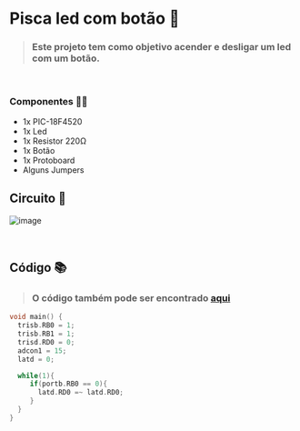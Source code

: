 # Pisca led com botão 🤖
> ### Este projeto tem como objetivo acender e desligar um led com um botão.

<br>

### Componentes ✍🏻

- 1x PIC-18F4520
- 1x Led
- 1x Resistor 220Ω
- 1x Botão
- 1x Protoboard
- Alguns Jumpers

## Circuito 📌

![image](https://user-images.githubusercontent.com/97262778/204833289-bea0f546-f80c-4957-b359-06dab9be25b3.png)

<br>

## Código 📚
> ### O código também pode ser encontrado [aqui](./PiscaLed.c)

```c
void main() {
  trisb.RB0 = 1;
  trisb.RB1 = 1;
  trisd.RD0 = 0;    
  adcon1 = 15;
  latd = 0;

  while(1){
     if(portb.RB0 == 0){
       latd.RD0 =~ latd.RD0;
     }
  }
}
```

<br>


